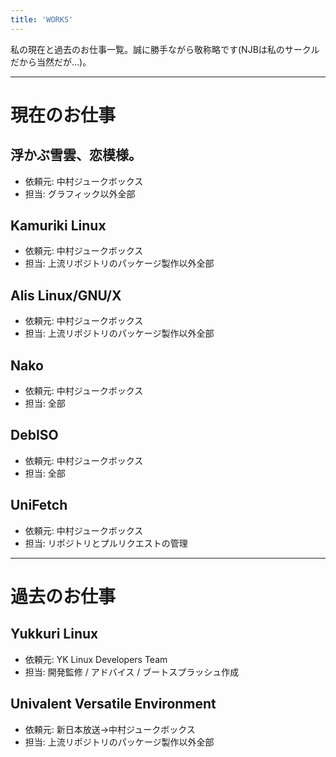 ```yaml
---
title: 'WORKS'
---
```


私の現在と過去のお仕事一覧。誠に勝手ながら敬称略です(NJBは私のサークルだから当然だが…)。

---

# 現在のお仕事
## 浮かぶ雪雲、恋模様。
- 依頼元: 中村ジュークボックス
- 担当: グラフィック以外全部

## Kamuriki Linux
- 依頼元: 中村ジュークボックス
- 担当: 上流リポジトリのパッケージ製作以外全部

## Alis Linux/GNU/X
- 依頼元: 中村ジュークボックス
- 担当: 上流リポジトリのパッケージ製作以外全部

## Nako
- 依頼元: 中村ジュークボックス
- 担当: 全部

## DebISO
- 依頼元: 中村ジュークボックス
- 担当: 全部

## UniFetch
- 依頼元: 中村ジュークボックス
- 担当: リポジトリとプルリクエストの管理

---

# 過去のお仕事
## Yukkuri Linux
- 依頼元: YK Linux Developers Team
- 担当: 開発監修 / アドバイス / ブートスプラッシュ作成

## Univalent Versatile Environment
- 依頼元: 新日本放送→中村ジュークボックス
- 担当: 上流リポジトリのパッケージ製作以外全部 
